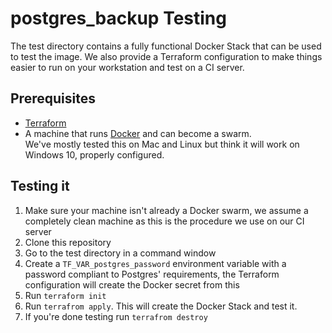 # postgres_backup Testing

The test directory contains a fully functional Docker Stack that can be used
to test the image.  We also provide a Terraform configuration to make things
easier to run on your workstation and test on a CI server.

## Prerequisites

* [Terraform](https://www.terraform.io/downloads.html)
* A machine that runs [Docker](https://www.docker.com/) and can become a swarm.  
  We've mostly tested this on Mac and Linux but think it will work on Windows
  10, properly configured.

## Testing it

1. Make sure your machine isn't already a Docker swarm, we assume a completely
  clean machine as this is the procedure we use on our CI server
1. Clone this repository
1. Go to the test directory in a command window
1. Create a `TF_VAR_postgres_password` environment variable with a password
  compliant to Postgres' requirements, the Terraform configuration will create
  the Docker secret from this
1. Run `terraform init`
1. Run  `terrafrom apply`. This will create the Docker Stack and test it.
1. If you're done testing run `terrafrom destroy`
